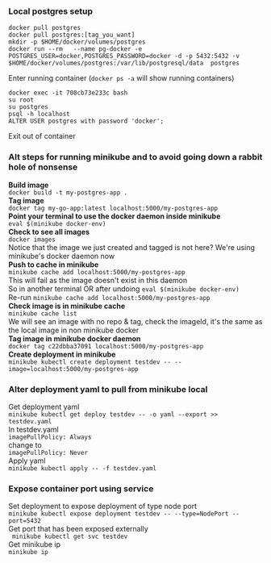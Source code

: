### Local postgres setup
```
docker pull postgres   
docker pull postgres:[tag_you_want]   
mkdir -p $HOME/docker/volumes/postgres   
docker run --rm   --name pg-docker -e POSTGRES_USER=docker,POSTGRES_PASSWORD=docker -d -p 5432:5432 -v $HOME/docker/volumes/postgres:/var/lib/postgresql/data  postgres   
```
Enter running container (`docker ps -a` will show running containers)   
```
docker exec -it 708cb73e233c bash   
su root   
su postgres   
psql -h localhost   
ALTER USER postgres with password 'docker';   
```
Exit out of container   

### Alt steps for running minikube and to avoid going down a rabbit hole of nonsense   
**Build image**   
`docker build -t my-postgres-app .`   
**Tag image**   
`docker tag my-go-app:latest localhost:5000/my-postgres-app`   
**Point your terminal to use the docker daemon inside minikube**   
`eval $(minikube docker-env)`   
**Check to see all images**      
`docker images`   
Notice that the image we just created and tagged is not here? We're using minikube's docker daemon now   
**Push to cache in minikube**   
`minikube cache add localhost:5000/my-postgres-app`   
This will fail as the image doesn't exist in this daemon   
So in another terminal OR after undoing `eval $(minikube docker-env)`   
Re-run `minikube cache add localhost:5000/my-postgres-app`   
**Check image is in minikube cache**   
`minikube cache list`   
We will see an image with no repo & tag, check the imageId, it's the same as the local image in non minikube docker   
**Tag image in minikube docker daemon**   
`docker tag c22dbba37091 localhost:5000/my-postgres-app`   
**Create deployment in minikube**   
`minikube kubectl create deployment testdev -- --image=localhost:5000/my-postgres-app`  
### Alter deployment yaml to pull from minikube local   
Get deployment yaml   
`minikube kubectl get deploy testdev -- -o yaml --export >> testdev.yaml`   
In testdev.yaml   
`imagePullPolicy: Always`   
change to   
`imagePullPolicy: Never`   
Apply yaml   
`minikube kubectl apply -- -f testdev.yaml`   
### Expose container port using service   
Set deployment to expose deployment of type node port   
`minikube kubectl expose deployment testdev -- --type=NodePort --port=5432`   
Get port that has been exposed externally   
` minikube kubectl get svc testdev`   
Get minikube ip   
`minikube ip`    
